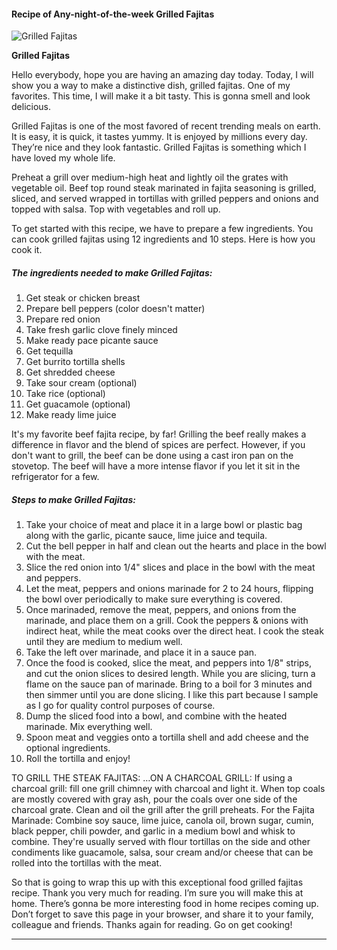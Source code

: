             

#### Recipe of Any-night-of-the-week Grilled Fajitas

![Grilled Fajitas](https://img-global.cpcdn.com/recipes/7e035fef880fb153/751x532cq70/grilled-fajitas-recipe-main-photo.jpg)

**Grilled Fajitas**

Hello everybody, hope you are having an amazing day today. Today, I will show you a way to make a distinctive dish, grilled fajitas. One of my favorites. This time, I will make it a bit tasty. This is gonna smell and look delicious.

Grilled Fajitas is one of the most favored of recent trending meals on earth. It is easy, it is quick, it tastes yummy. It is enjoyed by millions every day. They’re nice and they look fantastic. Grilled Fajitas is something which I have loved my whole life.

Preheat a grill over medium-high heat and lightly oil the grates with vegetable oil. Beef top round steak marinated in fajita seasoning is grilled, sliced, and served wrapped in tortillas with grilled peppers and onions and topped with salsa. Top with vegetables and roll up.

To get started with this recipe, we have to prepare a few ingredients. You can cook grilled fajitas using 12 ingredients and 10 steps. Here is how you cook it.

##### The ingredients needed to make Grilled Fajitas:

1.  Get steak or chicken breast
2.  Prepare bell peppers (color doesn't matter)
3.  Prepare red onion
4.  Take fresh garlic clove finely minced
5.  Make ready pace picante sauce
6.  Get tequilla
7.  Get burrito tortilla shells
8.  Get shredded cheese
9.  Take sour cream (optional)
10.  Take rice (optional)
11.  Get guacamole (optional)
12.  Make ready lime juice

It's my favorite beef fajita recipe, by far! Grilling the beef really makes a difference in flavor and the blend of spices are perfect. However, if you don't want to grill, the beef can be done using a cast iron pan on the stovetop. The beef will have a more intense flavor if you let it sit in the refrigerator for a few.

##### Steps to make Grilled Fajitas:

1.  Take your choice of meat and place it in a large bowl or plastic bag along with the garlic, picante sauce, lime juice and tequila.
2.  Cut the bell pepper in half and clean out the hearts and place in the bowl with the meat.
3.  Slice the red onion into 1/4" slices and place in the bowl with the meat and peppers.
4.  Let the meat, peppers and onions marinade for 2 to 24 hours, flipping the bowl over periodically to make sure everything is covered.
5.  Once marinaded, remove the meat, peppers, and onions from the marinade, and place them on a grill. Cook the peppers & onions with indirect heat, while the meat cooks over the direct heat. I cook the steak until they are medium to medium well.
6.  Take the left over marinade, and place it in a sauce pan.
7.  Once the food is cooked, slice the meat, and peppers into 1/8" strips, and cut the onion slices to desired length. While you are slicing, turn a flame on the sauce pan of marinade. Bring to a boil for 3 minutes and then simmer until you are done slicing. I like this part because I sample as I go for quality control purposes of course.
8.  Dump the sliced food into a bowl, and combine with the heated marinade. Mix everything well.
9.  Spoon meat and veggies onto a tortilla shell and add cheese and the optional ingredients.
10.  Roll the tortilla and enjoy!

TO GRILL THE STEAK FAJITAS: …ON A CHARCOAL GRILL: If using a charcoal grill: fill one grill chimney with charcoal and light it. When top coals are mostly covered with gray ash, pour the coals over one side of the charcoal grate. Clean and oil the grill after the grill preheats. For the Fajita Marinade: Combine soy sauce, lime juice, canola oil, brown sugar, cumin, black pepper, chili powder, and garlic in a medium bowl and whisk to combine. They're usually served with flour tortillas on the side and other condiments like guacamole, salsa, sour cream and/or cheese that can be rolled into the tortillas with the meat.

So that is going to wrap this up with this exceptional food grilled fajitas recipe. Thank you very much for reading. I’m sure you will make this at home. There’s gonna be more interesting food in home recipes coming up. Don’t forget to save this page in your browser, and share it to your family, colleague and friends. Thanks again for reading. Go on get cooking!

* * *